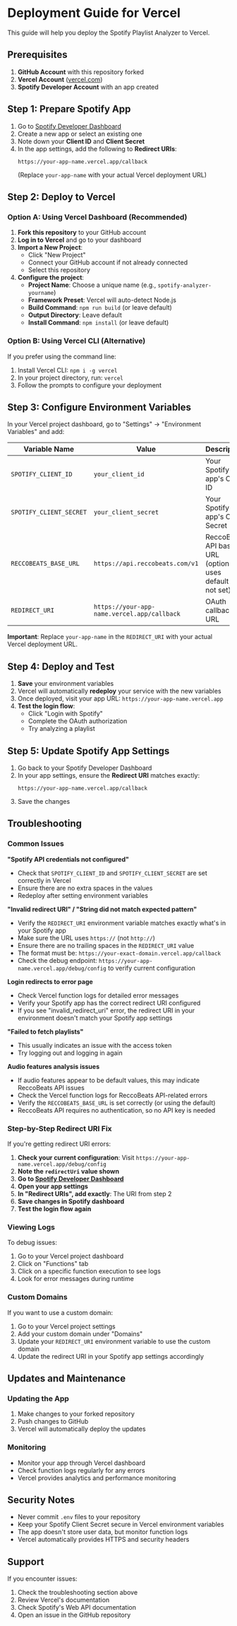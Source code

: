 # Deployment Guide for Vercel

This guide will help you deploy the Spotify Playlist Analyzer to Vercel.

## Prerequisites

1. **GitHub Account** with this repository forked
2. **Vercel Account** ([vercel.com](https://vercel.com))
3. **Spotify Developer Account** with an app created

## Step 1: Prepare Spotify App

1. Go to [Spotify Developer Dashboard](https://developer.spotify.com/dashboard)
2. Create a new app or select an existing one
3. Note down your **Client ID** and **Client Secret**
4. In the app settings, add the following to **Redirect URIs**:
   ```
   https://your-app-name.vercel.app/callback
   ```
   (Replace `your-app-name` with your actual Vercel deployment URL)

## Step 2: Deploy to Vercel

### Option A: Using Vercel Dashboard (Recommended)

1. **Fork this repository** to your GitHub account
2. **Log in to Vercel** and go to your dashboard
3. **Import a New Project**:
   - Click "New Project"
   - Connect your GitHub account if not already connected
   - Select this repository
4. **Configure the project**:
   - **Project Name**: Choose a unique name (e.g., `spotify-analyzer-yourname`)
   - **Framework Preset**: Vercel will auto-detect Node.js
   - **Build Command**: `npm run build` (or leave default)
   - **Output Directory**: Leave default
   - **Install Command**: `npm install` (or leave default)

### Option B: Using Vercel CLI (Alternative)

If you prefer using the command line:

1. Install Vercel CLI: `npm i -g vercel`
2. In your project directory, run: `vercel`
3. Follow the prompts to configure your deployment

## Step 3: Configure Environment Variables

In your Vercel project dashboard, go to "Settings" → "Environment Variables" and add:

| Variable Name | Value | Description |
|--------------|-------|-------------|
| `SPOTIFY_CLIENT_ID` | `your_client_id` | Your Spotify app's Client ID |
| `SPOTIFY_CLIENT_SECRET` | `your_client_secret` | Your Spotify app's Client Secret |
| `RECCOBEATS_BASE_URL` | `https://api.reccobeats.com/v1` | ReccoBeats API base URL (optional, uses default if not set) |
| `REDIRECT_URI` | `https://your-app-name.vercel.app/callback` | OAuth callback URL |

**Important**: Replace `your-app-name` in the `REDIRECT_URI` with your actual Vercel deployment URL.

## Step 4: Deploy and Test

1. **Save** your environment variables
2. Vercel will automatically **redeploy** your service with the new variables
3. Once deployed, visit your app URL: `https://your-app-name.vercel.app`
4. **Test the login flow**:
   - Click "Login with Spotify"
   - Complete the OAuth authorization
   - Try analyzing a playlist

## Step 5: Update Spotify App Settings

1. Go back to your Spotify Developer Dashboard
2. In your app settings, ensure the **Redirect URI** matches exactly:
   ```
   https://your-app-name.vercel.app/callback
   ```
3. Save the changes

## Troubleshooting

### Common Issues

**"Spotify API credentials not configured"**
- Check that `SPOTIFY_CLIENT_ID` and `SPOTIFY_CLIENT_SECRET` are set correctly in Vercel
- Ensure there are no extra spaces in the values
- Redeploy after setting environment variables

**"Invalid redirect URI" / "String did not match expected pattern"**
- Verify the `REDIRECT_URI` environment variable matches exactly what's in your Spotify app
- Make sure the URL uses `https://` (not `http://`)
- Ensure there are no trailing spaces in the `REDIRECT_URI` value
- The format must be: `https://your-exact-domain.vercel.app/callback`
- Check the debug endpoint: `https://your-app-name.vercel.app/debug/config` to verify current configuration

**Login redirects to error page**
- Check Vercel function logs for detailed error messages
- Verify your Spotify app has the correct redirect URI configured  
- If you see "invalid_redirect_uri" error, the redirect URI in your environment doesn't match your Spotify app settings

**"Failed to fetch playlists"**
- This usually indicates an issue with the access token
- Try logging out and logging in again

**Audio features analysis issues**
- If audio features appear to be default values, this may indicate ReccoBeats API issues
- Check the Vercel function logs for ReccoBeats API-related errors
- Verify the `RECCOBEATS_BASE_URL` is set correctly (or using the default)
- ReccoBeats API requires no authentication, so no API key is needed

### Step-by-Step Redirect URI Fix

If you're getting redirect URI errors:

1. **Check your current configuration**: Visit `https://your-app-name.vercel.app/debug/config`
2. **Note the `redirectUri` value shown**
3. **Go to [Spotify Developer Dashboard](https://developer.spotify.com/dashboard)**
4. **Open your app settings**
5. **In "Redirect URIs", add exactly**: The URI from step 2
6. **Save changes in Spotify dashboard**
7. **Test the login flow again**

### Viewing Logs

To debug issues:
1. Go to your Vercel project dashboard
2. Click on "Functions" tab
3. Click on a specific function execution to see logs
4. Look for error messages during runtime

### Custom Domains

If you want to use a custom domain:
1. Go to your Vercel project settings
2. Add your custom domain under "Domains"
3. Update your `REDIRECT_URI` environment variable to use the custom domain
4. Update the redirect URI in your Spotify app settings accordingly

## Updates and Maintenance

### Updating the App

1. Make changes to your forked repository
2. Push changes to GitHub
3. Vercel will automatically deploy the updates

### Monitoring

- Monitor your app through Vercel dashboard
- Check function logs regularly for any errors
- Vercel provides analytics and performance monitoring

## Security Notes

- Never commit `.env` files to your repository
- Keep your Spotify Client Secret secure in Vercel environment variables
- The app doesn't store user data, but monitor function logs
- Vercel automatically provides HTTPS and security headers

## Support

If you encounter issues:
1. Check the troubleshooting section above
2. Review Vercel's documentation
3. Check Spotify's Web API documentation
4. Open an issue in the GitHub repository